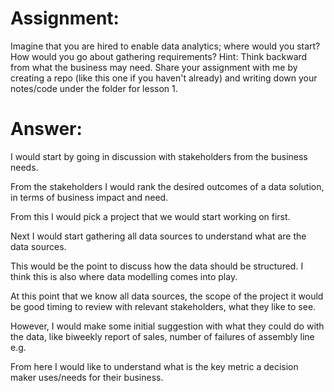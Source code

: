 # Assignment:

Imagine that you are hired to enable data analytics; where would you start? How would you go about gathering requirements? Hint: Think backward from what the business may need. Share your assignment with me by creating a repo (like this one if you haven't already) and writing down your notes/code under the folder for lesson 1.

# Answer:
I would start by going in discussion with stakeholders from the business needs.

From the stakeholders I would rank the desired outcomes of a data solution, in terms of business impact and need.

From this I would pick a project that we would start working on first.

Next I would start gathering all data sources to understand what are the data sources.

This would be the point to discuss how the data should be structured. I think this is also where data modelling comes into play.

At this point that we know all data sources, the scope of the project it would be good timing to review with relevant stakeholders, what they like to see.

However, I would make some initial suggestion with what they could do with the data, like biweekly report of sales, number of failures of assembly line e.g.

From here I would like to understand what is the key metric a decision maker uses/needs for their business.